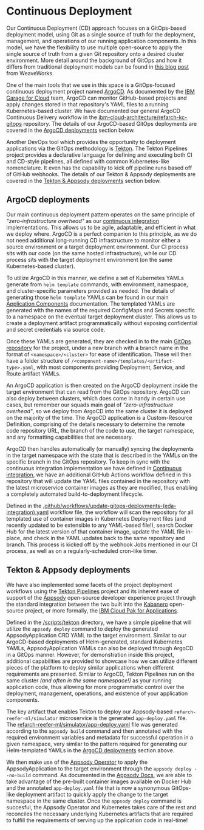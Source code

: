 # Continuous Deployment

Our Continuous Deployment (CD) approach focuses on a GitOps-based deployment model, using Git as a single source of truth for the deployment, management, and operations of our running application components. In this model, we have the flexibility to use multiple open-source to apply the single source of truth from a given Git repository onto a desired cluster environment. More detail around the background of GitOps and how it differs from traditional deployment models can be found in [this blog post](https://www.weave.works/technologies/gitops/) from WeaveWorks.

One of the main tools that we use in this space is a GitOps-focused continuous deployment project named [ArgoCD](https://argoproj.github.io/argo-cd/). As documented by the [IBM Garage for Cloud](https://ibm-garage-cloud.github.io/ibm-garage-developer-guide/guides/continuous-delivery) team, ArgoCD can monitor GitHub-based projects and apply changes stored in that repository's YAML files to a running Kubernetes-based cluster. We have documented our general ArgoCD Continuous Delivery workflow in the [ibm-cloud-architecture/refarch-kc-gitops](https://github.com/ibm-cloud-architecture/refarch-kc-gitops) repository. The details of our ArgoCD-based GitOps deployments are covered in the [ArgoCD deployments](#argocd-deployments) section below.

Another DevOps tool which provides the opportunity to deployment applications via the GitOps methodology is [Tekton](https://tekton.dev/). The Tekton Pipelines project provides a declarative language for defining and executing both CI and CD-style pipelines, all defined with common Kubernetes-like nomenclature. It even has the capability to kick off pipeline runs based off of GitHub webhooks. The details of our Tekton & Appsody deployments are covered in the [Tekton & Appsody deployments](#tekton-appsody-deployments) section below.

## ArgoCD deployments

Our main continuous deployment pattern operates on the same principle of _"zero-infrastructure overhead"_ as our [continuous integration](ci.md) implementations. This allows us to be agile, adaptable, and efficient in what we deploy where.  ArgoCD is a perfect companion to this principle, as we do not need additional long-running CD infrastructure to monitor either a source environment or a target deployment environment. Our CI process sits with our code (on the same hosted infrastructure), while our CD process sits with the target deployment environment (on the same Kubernetes-based cluster).

To utilize ArgoCD in this manner, we define a set of Kubernetes YAMLs generate from `helm template` commands, with environment, namespace, and cluster-specific parameters provided as needed.  The details of generating those `helm template` YAMLs can be found in our main [Application Components](https://ibm-cloud-architecture.github.io/refarch-kc/deployments/application-components/#deploy-application-microservices) documentation. The templated YAMLs are generated with the names of the required ConfigMaps and Secrets specific to a namespace on the eventual target deployment cluster. This allows us to create a deployment artifact programmatically without exposing confidential and secret credentials via source code.

Once these YAMLs are generated, they are checked in to the main [GitOps repository](https://github.com/ibm-cloud-architecture/refarch-kc-gitops) for the project, under a new branch with a branch name in the format of `<namespace>/<cluster>` for ease of identification. These will then have a folder structure of `/<component-name>/templates/<artifact-type>.yaml`, with most components providing Deployment, Service, and Route artifact YAMLs.

An ArgoCD application is then created on the ArgoCD deployment inside the target environment that can read from the GitOps repository. ArgoCD can also deploy between clusters, which does come in handy in certain use cases, but remember our squads main goal of _"zero-infrastructure overhead"_, so we deploy from ArgoCD into the same cluster it is deployed on the majority of the time. The ArgoCD application is a Custom-Resource Definition, comprising of the details necessary to determine the remote code repository URL, the branch of the code to use, the target namespace, and any formatting capabilities that are necessary.

ArgoCD then handles automatically (or manually) syncing the deployments in the target namespace with the state that is described in the YAMLs on the specific branch in the GitOps repository. To keep in sync with the continuous integration implementation we have defined in [Continuous integration](ci.md), we have an additional GitHub Actions workflow defined in this repository that will update the YAML files contained in the repository with the latest microservice container images as they are modified, thus enabling a completely automated build-to-deployment lifecycle.

Defined in the [.github/workflows/update-gitops-deployments-(eda-integration).yaml](https://github.com/ibm-cloud-architecture/refarch-kc-gitops/blob/master/.github/workflows/update-gitops-deployments-(eda-integration).yaml) workflow file, the workflow will scan the repository for all templated use of container images in Kubernetes Deployment files (and recently updated to be extensible to any YAML-based file!), search Docker Hub for the latest version of that container image, update the YAML file in-place, and check in the YAML updates back to the same repository and branch. This process is kicked off by the webhook Jobs mentioned in our CI process, as well as on a regularly-scheduled cron-like timer.

## Tekton & Appsody deployments

We have also implemented some facets of the project deployment workflows using the [Tekton Pipelines](https://tekton.dev/) project and its inherent ease of support of the [Appsody](https://appsody.dev/) open-source developer experience project through the standard integration between the two built into the [Kabanero](https://kabanero.io/) open-source project, or more formally, the [IBM Cloud Pak for Applications](https://www.ibm.com/cloud/cloud-pak-for-applications).

Defined in the [/scripts/tekton](https://github.com/ibm-cloud-architecture/refarch-reefer-ml/tree/master/scripts/tekton) directory, we have a simple pipeline that will utilize the `appsody deploy` command to deploy the generated AppsodyApplication CRD YAML to the target environment. Similar to our ArgoCD-based deployments of Helm-generated, standard Kubernetes YAMLs, AppsodyApplication YAMLs can also be deployed through ArgoCD in a GitOps manner. However, for demonstration inside this project, additional capabilities are provided to showcase how we can utilize different pieces of the platform to deploy similar applications when different requirements are presented. Similar to ArgoCD, Tekton Pipelines run on the same cluster _(and often in the same namespace!)_ as your running application code, thus allowing for more programmatic control over the deployment, management, operations, and existence of your application components.

The key artifact that enables Tekton to deploy our Appsody-based `refarch-reefer-ml/simulator` microservice is the generated `app-deploy.yaml` file. The [refarch-reefer-ml/simulator/app-deploy.yaml](https://github.com/ibm-cloud-architecture/refarch-reefer-ml/blob/master/simulator/app-deploy.yaml) file was generated according to the `appsody build` command and then annotated with the required environment variables and metadata for successful operation in a given namespace, very similar to the pattern required for generating our Helm-templated YAMLs in the [ArgoCD deployments](#argocd-deployments) section above.

We then make use of the [Appsody Operator](https://appsody.dev/docs/using-appsody/building-and-deploying#deployment-via-the-appsody-operator---overview) to apply the AppsodyApplication to the target environment through the `appsody deploy --no-build` command. As documented in the [Appsody Docs](https://appsody.dev/docs/using-appsody/building-and-deploying#deploying-your-application-through-docker-hub), we are able to take advantage of the pre-built container images available on Docker Hub and the annotated `app-deploy.yaml` file that is now a synonymous GitOps-like deployment artifact to quickly apply the change to the target namespace in the same cluster. Once the `appsody deploy` command is succesful, the Appsody Operator and Kubernetes takes care of the rest and reconciles the necessary underlying Kubernetes artifacts that are required to fulfill the requirements of serving up the application code in real-time!
